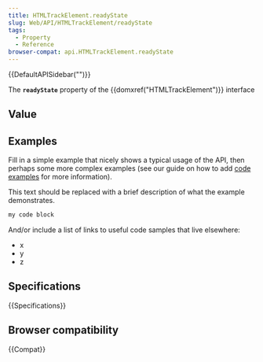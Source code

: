 ```yaml
---
title: HTMLTrackElement.readyState
slug: Web/API/HTMLTrackElement/readyState
tags:
  - Property
  - Reference
browser-compat: api.HTMLTrackElement.readyState
---
```

{{DefaultAPISidebar("")}}

The **`readyState`** property of the {{domxref("HTMLTrackElement")}} interface 

## Value



## Examples

Fill in a simple example that nicely shows a typical usage of the API, then perhaps some more complex examples (see our guide on how to add [code examples](/en-US/docs/MDN/Contribute/Structures/Code_examples) for more information).

This text should be replaced with a brief description of what the example demonstrates.

```js
my code block
```

And/or include a list of links to useful code samples that live elsewhere:

*   x
*   y
*   z

## Specifications

{{Specifications}}

## Browser compatibility

{{Compat}}


